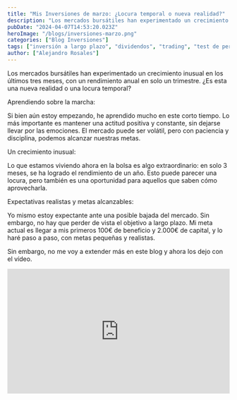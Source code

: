 ```yaml
---
title: "Mis Inversiones de marzo: ¿Locura temporal o nueva realidad?"
description: "Los mercados bursátiles han experimentado un crecimiento inusual en los últimos tres meses, con un rendimiento anual en solo un trimestre. ¿Es esta una nueva realidad o una locura temporal?"
pubDate: "2024-04-07T14:53:20.023Z"
heroImage: "/blogs/inversiones-marzo.png"
categories: ["Blog Inversiones"]
tags: ["inversión a largo plazo", "dividendos", "trading", "test de perfil de inversor", "estrategias de inversión", "análisis de mercado", "comunidad de inversores"]
author: ["Alejandro Rosales"]
---
```

Los mercados bursátiles han experimentado un crecimiento inusual en los últimos tres meses, con un rendimiento anual en solo un trimestre. ¿Es esta una nueva realidad o una locura temporal?

Aprendiendo sobre la marcha:

Si bien aún estoy empezando, he aprendido mucho en este corto tiempo. Lo más importante es mantener una actitud positiva y constante, sin dejarse llevar por las emociones. El mercado puede ser volátil, pero con paciencia y disciplina, podemos alcanzar nuestras metas.

Un crecimiento inusual:

Lo que estamos viviendo ahora en la bolsa es algo extraordinario: en solo 3 meses, se ha logrado el rendimiento de un año. Esto puede parecer una locura, pero también es una oportunidad para aquellos que saben cómo aprovecharla.

Expectativas realistas y metas alcanzables:

Yo mismo estoy expectante ante una posible bajada del mercado. Sin embargo, no hay que perder de vista el objetivo a largo plazo. Mi meta actual es llegar a mis primeros 100€ de beneficio y 2.000€ de capital, y lo haré paso a paso, con metas pequeñas y realistas.

Sin embargo, no me voy a extender más en este blog y ahora los dejo con el vídeo.

<div class="iframe-container" style="position: relative; width: 100%; height: 0; padding-bottom: 56.25%; overflow: hidden;">
  <iframe width="560" height="315" src="https://www.youtube.com/embed/znVIIVfYoh0?si=Gac6-L2wyNe1T8tK" title="YouTube video player" frameborder="0" allow="accelerometer; autoplay; clipboard-write; encrypted-media; gyroscope; picture-in-picture; web-share" allowfullscreen style="position: absolute; top: 0; left: 0; width: 100%; height: 100%; border: none;"></iframe>
</div>
